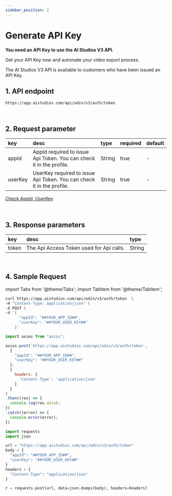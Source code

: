 ```yaml
---
sidebar_position: 2
---
```


# Generate API Key

**You need an API Key to use the AI Studios V3 API.**

Get your API Key now and automate your video export process.

The AI Studios V3 API is available to customers who have been issued an API Key.

## 1. API endpoint

```http
https://app.aistudios.com/api/odin/v3/auth/token
```

<br/>

## 2. Request parameter

|key|desc|type|required|default|
|:---|:---|:---|:---|:---|
|appId|AppId required to issue Api Token. You can check it in the profile.|String|true|-|
|userKey|UserKey required to issue Api Token. You can check it in the profile.|String|true|-|

[Check AppId, UserKey](https://account.aistudios.com/user/api-key)

<br/>

## 3. Response parameters

|key|desc|type|
|:---|:---|:---|
|token|The Api Access Token used for Api calls.|String|

<br/>


## 4. Sample Request

import Tabs from '@theme/Tabs';
import TabItem from '@theme/TabItem';

<Tabs>
<TabItem value="curl" label="cURL">

```bash
curl https://app.aistudios.com/api/odin/v3/auth/token  \
-H "Content-Type: application/json" \
-X POST \
-d '{
      "appId": "##YOUR_APP_ID##",
      "userKey": "##YOUR_USER_KEY##"
    }'
```

</TabItem>
<TabItem value="js" label="Node.js">

```js
import axios from "axios"; 

axios.post(`https://app.aistudios.com/api/odin/v3/auth/token`, 
  {
    "appId": "##YOUR_APP_ID##",
    "userKey": "##YOUR_USER_KEY##"
  },
  {
    headers: {
      'Content-Type': 'application/json'
    }
  }
)
.then((res) => {
  console.log(res.data);
})
.catch((error) => {
  console.error(error);
})
```

</TabItem>
<TabItem value="py" label="Python">

```py
import requests
import json

url = "https://app.aistudios.com/api/odin/v3/auth/token"
body = {
  "appId": "##YOUR_APP_ID##",
  "userKey": "##YOUR_USER_KEY##"
}
headers = {
  "Content-Type": "application/json"
}

r = requests.post(url, data=json.dumps(body), headers=headers)
```

</TabItem>
</Tabs>
